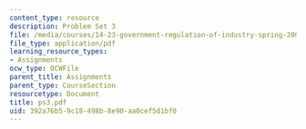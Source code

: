 ```yaml
---
content_type: resource
description: Problem Set 3
file: /media/courses/14-23-government-regulation-of-industry-spring-2003/392a76b59c18498b8e90aa0cef5d1bf0_ps3.pdf
file_type: application/pdf
learning_resource_types:
- Assignments
ocw_type: OCWFile
parent_title: Assignments
parent_type: CourseSection
resourcetype: Document
title: ps3.pdf
uid: 392a76b5-9c18-498b-8e90-aa0cef5d1bf0
---
```

